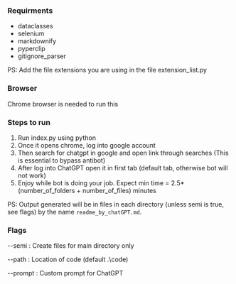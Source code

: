 ### Requirments

- dataclasses
- selenium
- markdownify
- pyperclip
- gitignore_parser

PS: Add the file extensions you are using in the file extension_list.py

### Browser

Chrome browser is needed to run this

### Steps to run

1. Run index.py using python
2. Once it opens chrome, log into google account
3. Then search for chatgpt in google and open link through searches (This is essential to bypass antibot)
4. After log into ChatGPT open it in first tab (default tab, otherwise bot will not work)
5. Enjoy while bot is doing your job. Expect min time = 2.5*(number_of_folders + number_of_files) minutes

PS: Output generated will be in files in each directory (unless semi is true, see flags) by the name `readme_by_chatGPT.md`.

### Flags
--semi : Create files for main directory only

--path : Location of code (default .\\code)

--prompt : Custom prompt for ChatGPT
